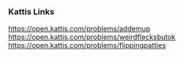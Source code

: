 ### Kattis Links
https://open.kattis.com/problems/addemup</br>
https://open.kattis.com/problems/weirdflecksbutok</br>
https://open.kattis.com/problems/flippingpatties</br>

